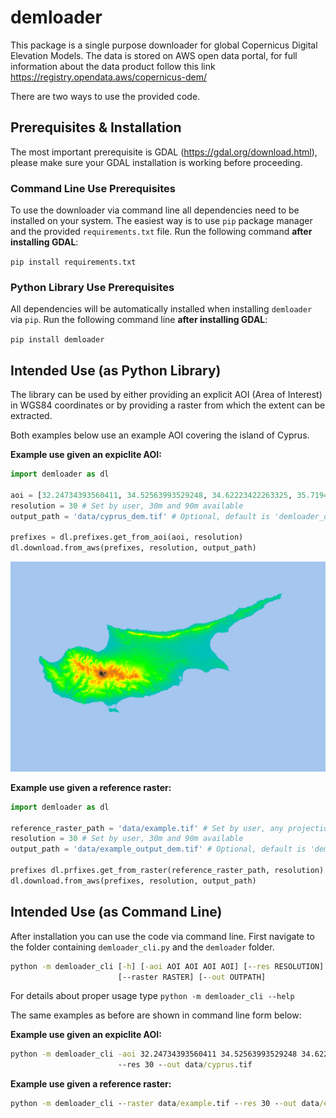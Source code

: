 # demloader

This package is a single purpose downloader for global Copernicus Digital Elevation Models.
The data is stored on AWS open data portal, for full information about the data product follow this link https://registry.opendata.aws/copernicus-dem/

There are two ways to use the provided code. 

## Prerequisites & Installation

The most important prerequisite is GDAL (https://gdal.org/download.html), please make sure your GDAL installation is working before proceeding.

### Command Line Use Prerequisites

To use the downloader via command line all dependencies need to be installed on your system. The easiest way is to use `pip` package manager and the provided `requirements.txt` file. Run the following command **after installing GDAL**:

`pip install requirements.txt`

### Python Library Use Prerequisites

All dependencies will be automatically installed when installing `demloader` via `pip`. Run the following command line **after installing GDAL**:

`pip install demloader`

## Intended Use (as Python Library)

The library can be used by either providing an explicit AOI (Area of Interest) in WGS84 coordinates or by providing a raster from which the extent can be extracted.

Both examples below use an example AOI covering the island of Cyprus.

**Example use given an expiclite AOI:**

```Python
import demloader as dl

aoi = [32.24734393560411, 34.52563993529248, 34.62223422263325, 35.719472334824665] # Set by user
resolution = 30 # Set by user, 30m and 90m available
output_path = 'data/cyprus_dem.tif' # Optional, default is 'demloader_dem.tif'

prefixes = dl.prefixes.get_from_aoi(aoi, resolution)
dl.download.from_aws(prefixes, resolution, output_path)
```

![Resulting data from running the code above. Visualization done in QGIS.](images/cyprus_example_240dpi.png)


**Example use given a reference raster:**

```Python
import demloader as dl

reference_raster_path = 'data/example.tif' # Set by user, any projection works
resolution = 30 # Set by user, 30m and 90m available
output_path = 'data/example_output_dem.tif' # Optional, default is 'demloader_dem.tif'

prefixes dl.prfixes.get_from_raster(reference_raster_path, resolution)
dl.download.from_aws(prefixes, resolution, output_path)
```

## Intended Use (as Command Line)

After installation you can use the code via command line. First navigate to the folder containing `demloader_cli.py` and the `demloader` folder. 

```cmd
python -m demloader_cli [-h] [-aoi AOI AOI AOI AOI] [--res RESOLUTION]
                        [--raster RASTER] [--out OUTPATH]
```

For details about proper usage type `python -m demloader_cli --help`

The same examples as before are shown in command line form below:

**Example use given an expiclite AOI:**
```cmd
python -m demloader_cli -aoi 32.24734393560411 34.52563993529248 34.62223422263325 35.719472334824665 
                        --res 30 --out data/cyprus.tif
```

**Example use given a reference raster:**

```cmd
python -m demloader_cli --raster data/example.tif --res 30 --out data/example_output_dem.tif
```